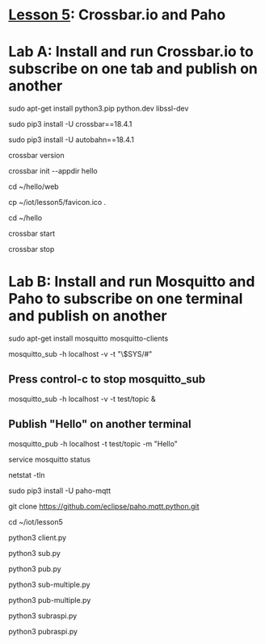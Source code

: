 # <a href="https://goo.gl/shPybk">Lesson 5</a>: Crossbar.io and Paho

# Lab A: Install and run Crossbar.io to subscribe on one tab and publish on another

sudo apt-get install python3.pip python.dev libssl-dev

sudo pip3 install -U crossbar==18.4.1

sudo pip3 install -U autobahn==18.4.1

crossbar version

crossbar init --appdir hello

cd ~/hello/web

cp ~/iot/lesson5/favicon.ico .

cd ~/hello

crossbar start

crossbar stop

# Lab B: Install and run Mosquitto and Paho to subscribe on one terminal and publish on another

sudo apt-get install mosquitto mosquitto-clients

mosquitto_sub -h localhost -v -t "\\\$SYS/#"

## Press control-c to stop mosquitto_sub

mosquitto_sub -h localhost -v -t test/topic &

## Publish "Hello" on another terminal

mosquitto_pub -h localhost -t test/topic -m "Hello"

service mosquitto status

netstat -tln

sudo pip3 install -U paho-mqtt

git clone https://github.com/eclipse/paho.mqtt.python.git

cd ~/iot/lesson5

python3 client.py

python3 sub.py

python3 pub.py

python3 sub-multiple.py

python3 pub-multiple.py

python3 subraspi.py

python3 pubraspi.py
